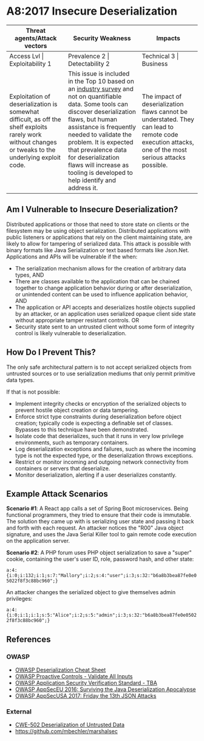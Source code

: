 # A8:2017 Insecure Deserialization

| Threat agents/Attack vectors | Security Weakness           | Impacts               |
| -- | -- | -- |
| Access Lvl \| Exploitability 1 | Prevalence 2 \| Detectability 2 | Technical 3 \| Business |
| Exploitation of deserialization is somewhat difficult, as off the shelf exploits rarely work without changes or tweaks to the underlying exploit code. | This issue is included in the Top 10 based on an [industry survey](https://owasp.blogspot.com/2017/08/owasp-top-10-2017-project-update.html) and not on quantifiable data. Some tools can discover deserialization flaws, but human assistance is frequently needed to validate the problem. It is expected that prevalence data for deserialization flaws will increase as tooling is developed to help identify and address it. | The impact of deserialization flaws cannot be understated. They can lead to remote code execution attacks, one of the most serious attacks possible. |

## Am I Vulnerable to Insecure Deserialization?

Distributed applications or those that need to store state on clients or the filesystem may be using object serialization. Distributed applications with public listeners or applications that rely on the client maintaining state, are likely to allow for tampering of serialized data. This attack is possible with binary formats like Java Serialization or text based formats like Json.Net. Applications and APIs will be vulnerable if the when:
* The serialization mechanism allows for the creation of arbitrary data types, AND
* There are classes available to the application that can be chained together to change application behavior during or after deserialization, or unintended content can be used to influence application behavior, AND
* The application or API accepts and deserializes hostile objects supplied by an attacker, or an application uses serialized opaque client side state without appropriate tamper resistant controls. OR
* Security state sent to an untrusted client without some form of integrity control is likely vulnerable to deserialization.

## How Do I Prevent This?

The only safe architectural pattern is to not accept serialized objects from untrusted sources or to use serialization mediums that only permit primitive data types.

If that is not possible:
* Implement integrity checks or encryption of the serialized objects to prevent hostile object creation or data tampering.
* Enforce strict type constraints during deserialization before object creation; typically code is expecting a definable set of classes. Bypasses to this technique have been demonstrated.
* Isolate code that deserializes, such that it runs in very low privilege environments, such as temporary containers.
* Log deserialization exceptions and failures, such as where the incoming type is not the expected type, or the deserialization throws exceptions.
* Restrict or monitor incoming and outgoing network connectivity from containers or servers that deserialize.
* Monitor deserialization, alerting if a user deserializes constantly.

## Example Attack Scenarios

**Scenario #1**: A React app calls a set of Spring Boot microservices. Being functional programmers, they tried to ensure that their code is immutable. The solution they came up with is serializing user state and passing it back and forth with each request. An attacker notices the "R00" Java object signature, and uses the Java Serial Killer tool to gain remote code execution on the application server.

**Scenario #2**: A PHP forum uses PHP object serialization to save a "super" cookie, containing the user's user ID, role, password hash, and other state:

`a:4:{i:0;i:132;i:1;s:7:"Mallory";i:2;s:4:"user";i:3;s:32:"b6a8b3bea87fe0e05022f8f3c88bc960";}`

An attacker changes the serialized object to give themselves admin privileges:

`a:4:{i:0;i:1;i:1;s:5:"Alice";i:2;s:5:"admin";i:3;s:32:"b6a8b3bea87fe0e05022f8f3c88bc960";}`

## References

### OWASP

* [OWASP Deserialization Cheat Sheet](https://www.owasp.org/index.php/Deserialization_Cheat_Sheet)
* [OWASP Proactive Controls - Validate All Inputs](https://www.owasp.org/index.php/OWASP_Proactive_Controls#4:_Validate_All_Inputs)
* [OWASP Application Security Verification Standard - TBA](https://www.owasp.org/index.php/Category:OWASP_Application_Security_Verification_Standard_Project#tab=Home)
* [OWASP AppSecEU 2016: Surviving the Java Deserialization Apocalypse](https://speakerdeck.com/pwntester/surviving-the-java-deserialization-apocalypse)
* [OWASP AppSecUSA 2017: Friday the 13th JSON Attacks](https://speakerdeck.com/pwntester/friday-the-13th-json-attacks)

### External

* [CWE-502 Deserialization of Untrusted Data](https://cwe.mitre.org/data/definitions/502.html)
* https://github.com/mbechler/marshalsec
